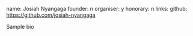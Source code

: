 name: Josiah Nyangaga
founder: n
organiser: y
honorary: n
links:
    github: https://github.com/josiah-nyangaga


Sample bio

